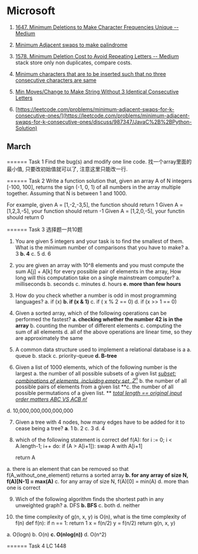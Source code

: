 # Microsoft

1. [1647. Minimum Deletions to Make Character Frequencies Unique -- Medium](https://leetcode.com/problems/minimum-deletions-to-make-character-frequencies-unique)
2. [Minimum Adjacent swaps to make palindrome](https://leetcode.com/discuss/interview-question/351783/)
3. [1578. Minimum Deletion Cost to Avoid Repeating Letters -- Medium](https://leetcode.com/problems/minimum-deletion-cost-to-avoid-repeating-letters/) stack store only non duplicates, compare costs.
4. [Minimum characters that are to be inserted such that no three consecutive characters are same](https://www.geeksforgeeks.org/minimum-characters-that-are-to-be-inserted-such-that-no-three-consecutive-characters-are-same/)
5. [Min Moves/Change to Make String Without 3 Identical Consecutive Letters](https://molchevskyi.medium.com/microsoft-interview-tasks-min-moves-to-make-string-without-3-identical-consecutive-letters-abe61ed51a10)

6. [https://leetcode.com/problems/minimum-adjacent-swaps-for-k-consecutive-ones/](https://leetcode.com/problems/minimum-adjacent-swaps-for-k-consecutive-ones/discuss/987347/JavaC%2B%2BPython-Solution)



## March

======
Task 1
Find the bug(s) and modify one line code.
找一个array里面的最小值, 只要改初始值就可以了, 注意这里只能改一行.

======
Task 2
Write a function solution that, given an array A of N integers [-100, 100], returns the sign (-1, 0, 1) of all numbers in the array multiple together.
Assuming that N is between 1 and 1000.

For example, given A = [1,-2,-3,5], the function should return 1
Given A = [1,2,3,-5], your function should return -1
Given A = [1,2,0,-5], your functin should return 0

======
Task 3 选择题一共10题
1. You are given 5 integers and your task is to find the smallest of them. What is the minimum number of comparisons that you have to make?
a. 3
**b. 4**
c. 5
d. 6

2. you are given an array with 10^8 elements and you must compute the sum A[j] + A[k] for every possible pair of elements in the array, How long will this computation take on a single mainstream computer?
a. milliseconds
b. seconds
c. minutes
d. hours
**e. more than few hours**

3. How do you check whether a number is odd in most programming languages?
a. if (x)
**b. if (x & 1)**
c. if ( x % 2 == 0)
d. if (x >> 1 == 0)

4. Given a sorted array, which of the following operations can be performed the fastest?
**a. checking whether the number 42 is in the array**
b. counting the number of different elements
c. computing the sum of all elements
d. all of the above operations are linear time, so they are approximately the same

5. A common data structure used to implement a relational database is a
a. queue
b. stack
c. priority-queue
**d. B-tree**

6. Given a list of 1000 elements, which of the following number is the largest
  a. the number of all possible subsets of a given list *<u>subset: combinations of elements, incluidng empty set, $2^n$</u>* 
  b. the number of all possible pairs of elements from a given list
  **c. the number of all possible permutations of a given list.  ** *<u>total length == original input order matters ABC VS ACB    $n!$</u>* 

  d. 10,000,000,000,000,000

7. Given a tree with 4 nodes, how many edges have to be added for it to cease being a tree?
  **a**. 1
  b. 2
  c. 3
  d. 4

8. which of the following statement is correct
  def f(A):
   for i := 0; i < A.length-1; i++  do:
       if (A > A[i+1]):
           swap A with A[i+1]

   return A

a. there is an element that can be removed so that f(A_without_one_element) returns a sorted array
**b. for any array of size N, f(A)[N-1] = max(A)**
c. for any array of size N, f(A)[0] = min(A)
d. more than one is correct

9. Wich of the following algorithm finds the shortest path in any unweighted graph?
a. DFS
**b. BFS**
c. both
d. neither

10. the time complexity of g(n, x, y) is O(n), what is the time complexity of f(n)
def f(n):
    if n == 1:
        return 1
    x = f(n/2)
    y = f(n/2)
    return g(n, x, y)

a. O(logn)
b. O(n)
**c. O(nlog(n))**
d. O(n^2)

======
Task 4
LC 1448